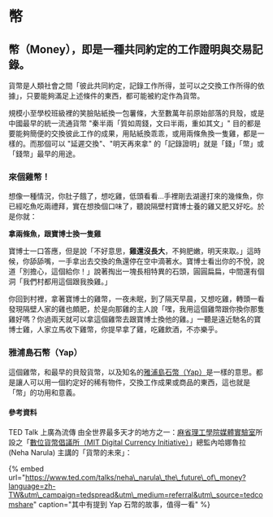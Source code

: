 # 幣

## 幣（Money），即是一種共同約定的工作證明與交易記錄。

貨幣是人類社會之間「彼此共同約定，記錄工作所得，並可以之交換工作所得的依據」，只要能夠滿足上述條件的東西，都可能被約定作為貨幣。

規模小至學校班級裡的笑臉貼紙換一包薯條，大至數萬年前原始部落的貝殼，或是中國最早的統一流通貨幣 "秦半兩「質如周錢，文曰半兩，重如其文」" 目的都是要能夠簡便的交換彼此工作的成果，用貼紙換乖乖，或用兩條魚換一隻雞，都是一樣的。而那個可以 "延遲交換"、"明天再來拿" 的「記錄證明」就是「錢」「幣」或「錢幣」最早的用途。

### 來個雞幣！

想像一種情況，你肚子餓了，想吃雞，低頭看看...手裡剛去湖邊打來的幾條魚，你已經吃魚吃兩禮拜，實在想換個口味了，聽說隔壁村寶博士養的雞又肥又好吃。於是你就：

**拿兩條魚，跟寶博士換一隻雞**

寶博士一口答應，但是說「不好意思，**雞還沒長大**，不夠肥嫩，明天來取。」這時候，你舔舔嘴，一手拿出去交換的魚還停在空中滴著水。寶博士看出你的不悅，說道「別擔心，這個給你！」說著掏出一塊長相特異的石頭，圓圓扁扁，中間還有個洞「我們村都用這個跟我換雞。」

你回到村裡，拿著寶博士的雞幣，一夜未眠，到了隔天早晨，又想吃雞，轉頭一看發現隔壁人家的雞也頗肥，於是向那雞的主人說「嘿，我用這個雞幣跟你換你那隻雞好嗎？你過兩天就可以拿這個雞幣去跟寶博士換他的雞。」一聽是遠近馳名的寶博士雞，人家立馬收下雞幣，你提早拿了雞，吃雞飲酒，不亦樂乎。

### 雅浦島石幣（Yap）

這個雞幣，和最早的貝殼貨幣，以及知名的[雅浦島石幣（Yap）](https://zh.wikipedia.org/wiki/%E9%9B%85%E6%B5%A6%E5%B3%B6%E7%9F%B3%E5%B9%A3)是一樣的意思。都是讓人可以用一個約定好的稀有物件，交換工作成果或商品的東西，這也就是「幣」的功用和意義。

#### 參考資料

TED Talk 上廣為流傳 由全世界最多天才的地方之一：[麻省理工學院媒體實驗室](https://www.media.mit.edu/)所設之「[數位貨幣倡議所（MIT Digital Currency Initiative）](https://dci.mit.edu/)」總監內哈娜魯拉 \(Neha Narula\) 主講的「貨幣的未來」：

{% embed url="https://www.ted.com/talks/neha\_narula\_the\_future\_of\_money?language=zh-TW&utm\_campaign=tedspread&utm\_medium=referral&utm\_source=tedcomshare" caption="其中有提到 Yap 石幣的故事，值得一看" %}

